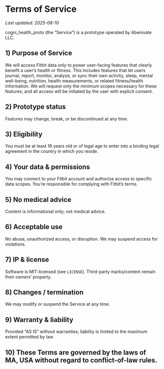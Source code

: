 # Terms of Service
_Last updated: 2025-08-10_

cogni_health_proto (the “Service”) is a prototype operated by Abenivate LLC.

## 1) Purpose of Service
We will access Fitbit data only to power user-facing features that clearly benefit a user’s health or fitness. This includes features that let users journal, report, monitor, analyze, or sync their own activity, sleep, mental well-being, nutrition, health measurements, or related fitness/health information. We will request only the minimum scopes necessary for these features, and all access will be initiated by the user with explicit consent.

## 2) Prototype status
Features may change, break, or be discontinued at any time.

## 3) Eligibility
You must be at least 18 years old or of legal age to enter into a binding legal agreement in the country in which you reside. 

## 4) Your data & permissions
You may connect to your Fitbit account and authorize access to specific data scopes. You’re responsible for complying with Fitbit’s terms.

## 5) No medical advice
Content is informational only; not medical advice.

## 6) Acceptable use
No abuse, unauthorized access, or disruption. We may suspend access for violations.

## 7) IP & license
Software is MIT-licensed (see `LICENSE`). Third-party marks/content remain their owners’ property.

## 8) Changes / termination
We may modify or suspend the Service at any time.

## 9) Warranty & liability
Provided “AS IS” without warranties; liability is limited to the maximum extent permitted by law.

## 10) These Terms are governed by the laws of MA, USA without regard to conflict-of-law rules.


